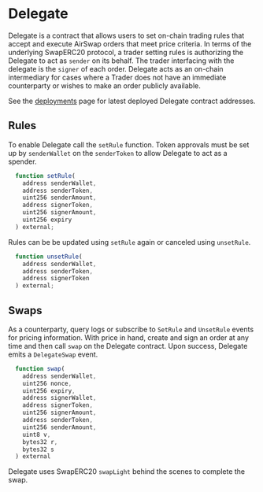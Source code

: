# Delegate

Delegate is a contract that allows users to set on-chain trading rules that accept and execute AirSwap orders that meet price criteria. In terms of the underlying SwapERC20 protocol, a trader setting rules is authorizing the Delegate to act as `sender` on its behalf. The trader interfacing with the delegate is the `signer` of each order. Delegate acts as an on-chain intermediary for cases where a Trader does not have an immediate counterparty or wishes to make an order publicly available.

See the [deployments](./deployments.md) page for latest deployed Delegate contract addresses.

## Rules

To enable Delegate call the `setRule` function. Token approvals must be set up by `senderWallet` on the `senderToken` to allow Delegate to act as a spender.

```typescript
  function setRule(
    address senderWallet,
    address senderToken,
    uint256 senderAmount,
    address signerToken,
    uint256 signerAmount,
    uint256 expiry
  ) external;
```

Rules can be be updated using `setRule` again or canceled using `unsetRule`.

```typescript
  function unsetRule(
    address senderWallet,
    address senderToken,
    address signerToken
  ) external;
```

## Swaps

As a counterparty, query logs or subscribe to `SetRule` and `UnsetRule` events for pricing information. With price in hand, create and sign an order at any time and then call `swap` on the Delegate contract. Upon success, Delegate emits a `DelegateSwap` event.

```typescript
  function swap(
    address senderWallet,
    uint256 nonce,
    uint256 expiry,
    address signerWallet,
    address signerToken,
    uint256 signerAmount,
    address senderToken,
    uint256 senderAmount,
    uint8 v,
    bytes32 r,
    bytes32 s
  ) external
```

Delegate uses SwapERC20 `swapLight` behind the scenes to complete the swap.